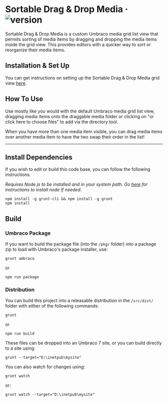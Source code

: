 # Sortable Drag & Drop Media &middot; ![version](https://img.shields.io/badge/version-1.0.0-green.svg)

Sortable Drag & Drop Media is a custom Umbraco media grid list view that permits sorting of media items by dragging and dropping the media items inside the grid view. This provides editors with a quicker way to sort or reorganize their media items.

## Installation & Set Up
You can get instructions on setting up the Sortable Drag & Drop Media grid view [here](https://github.com/Offroadcode/Sortable-Drag-and-Drop-Media/wiki/Installation-Guide).

## How To Use

Use mostly like you would with the default Umbraco media grid list view, dragging media items onto the draggable media folder or clicking on "or click here to choose files" to add via the directory tool.

When you have more than one media item visible, you can drag media items over another media item to have the two swap their order in the list!

---

## Install Dependencies

If you wish to edit or build this code base, you can follow the following instructions.

*Requires Node.js to be installed and in your system path. Go [here](https://docs.npmjs.com/getting-started/installing-node) for instructions to install node if needed.*

    npm install -g grunt-cli && npm install -g grunt
    npm install

## Build

### Umbraco Package

If you want to build the package file (into the `/pkg/` folder) into a package zip to load with Umbraco's package installer, use:

    grunt umbraco

or

    npm run package

### Distribution

You can build this project into a releasable distribution in the `/src/dist/` folder with either of the following commands:

    grunt

or

    npm run build

These files can be dropped into an Umbraco 7 site, or you can build directly to a site using:

    grunt --target="D:\inetpub\mysite"

You can also watch for changes using:

    grunt watch

or:

    grunt watch --target="D:\inetpub\mysite"
